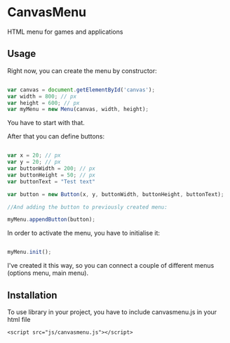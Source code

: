 # CanvasMenu
HTML menu for games and applications

## Usage

Right now, you can create the menu by constructor:

```javascript

var canvas = document.getElementById('canvas');
var width = 800; // px
var height = 600; // px
var myMenu = new Menu(canvas, width, height);

```

You have to start with that.

After that you can define buttons:

```javascript

var x = 20; // px
var y = 20; // px
var buttonWidth = 200; // px
var buttonHeight = 50; // px
var buttonText = "Test text"

var button = new Button(x, y, buttonWidth, buttonHeight, buttonText);

//And adding the button to previously created menu:

myMenu.appendButton(button);

```

In order to activate the menu, you have to initialise it:

```javascript

myMenu.init();

```

I've created it this way, so you can connect a couple of different menus (options menu, main menu).

## Installation

To use library in your project, you have to include canvasmenu.js in your html file
```
<script src="js/canvasmenu.js"></script>
```